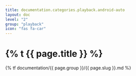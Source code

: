 ```yaml
---
title: documentation.categories.playback.android-auto
layout: doc
level: "2"
group: "playback"
icon: "fas fa-car"
---
```


# {% t {{ page.title }} %}

{% tf documentation/{{ page.group }}/{{ page.slug }}.md %}
